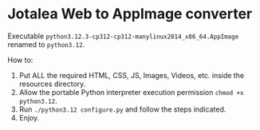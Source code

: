 # Jotalea Web to AppImage converter

Executable `python3.12.3-cp312-cp312-manylinux2014_x86_64.AppImage` renamed to `python3.12`.

How to:

1. Put ALL the required HTML, CSS, JS, Images, Videos, etc. inside the resources directory.
2. Allow the portable Python interpreter execution permission ```chmod +x python3.12```.
3. Run ```./python3.12 configure.py``` and follow the steps indicated.
4. Enjoy.

